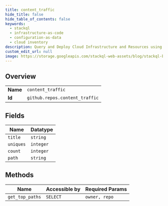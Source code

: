 ```yaml
---
title: content_traffic
hide_title: false
hide_table_of_contents: false
keywords:
  - stackql
  - infrastructure-as-code
  - configuration-as-data
  - cloud inventory
description: Query and Deploy Cloud Infrastructure and Resources using SQL
custom_edit_url: null
image: https://storage.googleapis.com/stackql-web-assets/blog/stackql-blog-post-featured-image.png
---
```

  
    

## Overview
<table><tbody>
<tr><td><b>Name</b></td><td><code>content_traffic</code></td></tr>
<tr><td><b>Id</b></td><td><code>github.repos.content_traffic</code></td></tr>
</tbody></table>

## Fields
| Name | Datatype |
| ---- | -------- |
| `title` | `string` |
| `uniques` | `integer` |
| `count` | `integer` |
| `path` | `string` |
## Methods
| Name | Accessible by | Required Params |
| ---- | ------------- | --------------- |
| `get_top_paths` | `SELECT` | `owner, repo` |
